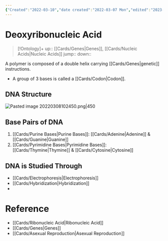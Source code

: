 ```yaml
---
{"Created":"2022-03-10","date created":"2022-03-07 Mon","edited":"2023-04-06 Thu","heading":"DNA","uri":"https://id.loc.gov/authorities/subjects/sh85037008","aliases":["Desoxyribonucleic acid","Thymonucleic acid","TNA (Nucleic acid)","Deoxyribonucleic acid","DNA"],"broader":["Deoxyribose","Nucleic acids"],"narrower":["Holliday junctions","Z-DNA","Fecal DNA"],"related":["Genes"],"dg-publish":true,"permalink":"/cards/deoxyribonucleic-acid/","dgPassFrontmatter":true}
---
```


# Deoxyribonucleic Acid

> [!Ontology]+
> up:: [[Cards/Genes\|Genes]], [[Cards/Nucleic Acids\|Nucleic Acids]]
> jump::
> down:: 

A polymer is composed of a double helix carrying [[Cards/Genes\|genetic]] instructions. 
- A group of 3 bases is called a [[Cards/Codon\|Codon]].

## DNA Structure
![Pasted image 20220308102450.png|450](/img/user/Extras/Images/Pasted%20image%2020220308102450.png)

## Base Pairs of DNA
1. [[Cards/Purine Bases\|Purine Bases]]: [[Cards/Adenine\|Adenine]] & [[Cards/Guanine\|Guanine]]
2. [[Cards/Pyrimidine Bases\|Pyrimidine Bases]]: [[Cards/Thymine\|Thymine]] & [[Cards/Cytosine\|Cytosine]]

## DNA is Studied Through
- [[Cards/Electrophoresis\|Electrophoresis]]
- [[Cards/Hybridization\|Hybridization]]
- 

# Reference
- [[Cards/Ribonucleic Acid\|Ribonucleic Acid]]
- [[Cards/Genes\|Genes]]
- [[Cards/Asexual Reproduction\|Asexual Reproduction]]